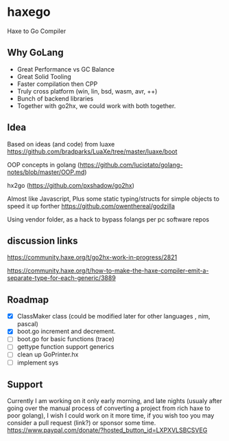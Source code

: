 # haxego

Haxe to Go Compiler

## Why GoLang
* Great Performance vs GC Balance
* Great Solid Tooling
* Faster compilation then CPP
* Truly cross platform (win, lin, bsd, wasm, avr, ++)
* Bunch of backend libraries
* Together with go2hx, we could work with both together.

## Idea

Based on ideas (and code) from luaxe https://github.com/bradparks/LuaXe/tree/master/luaxe/boot

OOP concepts in golang (https://github.com/luciotato/golang-notes/blob/master/OOP.md)

hx2go (https://github.com/pxshadow/go2hx)

Almost like Javascript, Plus some static typing/structs for simple objects to speed it up forther https://github.com/owenthereal/godzilla

Using vendor folder, as a hack to bypass folangs per pc software repos

## discussion links

https://community.haxe.org/t/go2hx-work-in-progress/2821

https://community.haxe.org/t/how-to-make-the-haxe-compiler-emit-a-separate-type-for-each-generic/3889

## Roadmap

- [x] ClassMaker class (could be modified later for other languages , nim, pascal)
- [x] boot.go increment and decrement.
- [ ] boot.go for basic functions (trace)
- [ ] gettype function support generics
- [ ] clean up GoPrinter.hx
- [ ] implement sys

## Support

Currently I am working on it only early morning, and late nights (usualy after going over the manual process of converting a project from rich haxe to poor golang), I wish I could work on it more time, if you wish too you may consider a pull request  (link?) or sponsor some time. https://www.paypal.com/donate/?hosted_button_id=LXPXVLSBCSVEG
